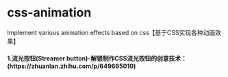 # css-animation
Implement various animation effects based on css【基于CSS实现各种动画效果】

<h4>1.流光按钮(Streamer button)-解锁制作CSS流光按钮的创意技术：(https://zhuanlan.zhihu.com/p/649665010) </h4>

